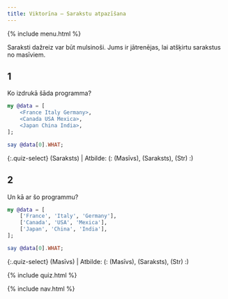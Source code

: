 ```yaml
---
title: Viktorīna — Sarakstu atpazīšana
---
```


{% include menu.html %}

Saraksti dažreiz var būt mulsinoši. Jums ir jātrenējas, lai atšķirtu sarakstus no masīviem.

## 1

Ko izdrukā šāda programma?

```raku
my @data = [
    <France Italy Germany>,
    <Canada USA Mexica>,
    <Japan China India>,
];

say @data[0].WHAT;
```

{:.quiz-select}
(Saraksts) | Atbilde: (: (Masīvs), (Saraksts), (Str) :)

## 2

Un kā ar šo programmu?

```raku
my @data = [
    ['France', 'Italy', 'Germany'],
    ['Canada', 'USA', 'Mexica'],
    ['Japan', 'China', 'India'],
];

say @data[0].WHAT;
```

{:.quiz-select}
(Masīvs) | Atbilde: (: (Masīvs), (Saraksts), (Str) :)


{% include quiz.html %}

{% include nav.html %}